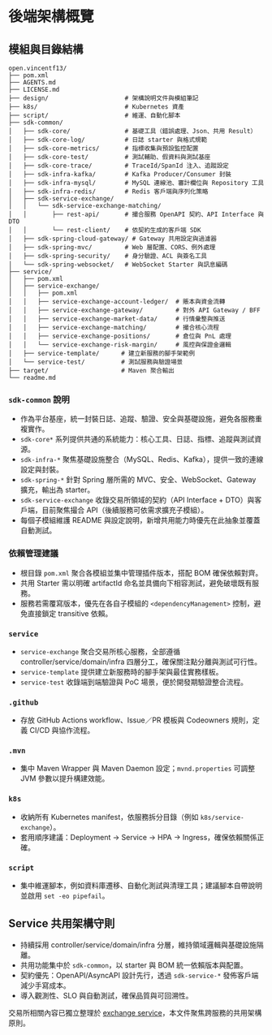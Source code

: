 # 後端架構概覽

## 模組與目錄結構
```
open.vincentf13/
├── pom.xml
├── AGENTS.md
├── LICENSE.md
├── design/                     # 架構說明文件與模組筆記
├── k8s/                        # Kubernetes 資產
├── script/                     # 維運、自動化腳本
├── sdk-common/
│   ├── sdk-core/               # 基礎工具（錯誤處理、Json、共用 Result）
│   ├── sdk-core-log/           # 日誌 starter 與格式規範
│   ├── sdk-core-metrics/       # 指標收集與預設監控配置
│   ├── sdk-core-test/          # 測試輔助、假資料與測試基座
│   ├── sdk-core-trace/         # TraceId/SpanId 注入、追蹤設定
│   ├── sdk-infra-kafka/        # Kafka Producer/Consumer 封裝
│   ├── sdk-infra-mysql/        # MySQL 連線池、審計欄位與 Repository 工具
│   ├── sdk-infra-redis/        # Redis 客戶端與序列化策略
│   ├── sdk-service-exchange/
│   │   └── sdk-service-exchange-matching/
│   │       ├── rest-api/       # 撮合服務 OpenAPI 契約、API Interface 與 DTO
│   │       └── rest-client/    # 依契約生成的客戶端 SDK
│   ├── sdk-spring-cloud-gateway/ # Gateway 共用設定與過濾器
│   ├── sdk-spring-mvc/         # Web 層配置、CORS、例外處理
│   ├── sdk-spring-security/    # 身分驗證、ACL 與簽名工具
│   └── sdk-spring-websocket/   # WebSocket Starter 與訊息編碼
├── service/
│   ├── pom.xml
│   ├── service-exchange/
│   │   ├── pom.xml
│   │   ├── service-exchange-account-ledger/  # 賬本與資金流轉
│   │   ├── service-exchange-gateway/         # 對外 API Gateway / BFF
│   │   ├── service-exchange-market-data/     # 行情彙整與推送
│   │   ├── service-exchange-matching/        # 撮合核心流程
│   │   ├── service-exchange-positions/       # 倉位與 PnL 處理
│   │   └── service-exchange-risk-margin/     # 風控與保證金邏輯
│   ├── service-template/      # 建立新服務的腳手架範例
│   └── service-test/          # 測試服務與驗證場景
├── target/                    # Maven 聚合輸出
└── readme.md
```

### `sdk-common` 說明
- 作為平台基座，統一封裝日誌、追蹤、驗證、安全與基礎設施，避免各服務重複實作。
- `sdk-core*` 系列提供共通的系統能力：核心工具、日誌、指標、追蹤與測試資源。
- `sdk-infra-*` 聚焦基礎設施整合（MySQL、Redis、Kafka），提供一致的連線設定與封裝。
- `sdk-spring-*` 針對 Spring 層所需的 MVC、安全、WebSocket、Gateway 擴充，輸出為 starter。
- `sdk-service-exchange` 收錄交易所領域的契約（API Interface + DTO）與客戶端，目前聚焦撮合 API（後續服務可依需求擴充子模組）。
- 每個子模組維護 README 與設定說明，新增共用能力時優先在此抽象並覆蓋自動測試。

### 依賴管理建議
- 根目錄 `pom.xml` 聚合各模組並集中管理插件版本，搭配 BOM 確保依賴對齊。
- 共用 Starter 需以明確 artifactId 命名並具備向下相容測試，避免破壞既有服務。
- 服務若需覆寫版本，優先在各自子模組的 `<dependencyManagement>` 控制，避免直接鎖定 transitive 依賴。

### `service`
- `service-exchange` 聚合交易所核心服務，全部遵循 controller/service/domain/infra 四層分工，確保關注點分離與測試可行性。
- `service-template` 提供建立新服務時的腳手架與最佳實務樣板。
- `service-test` 收錄端到端驗證與 PoC 場景，便於開發期驗證整合流程。

### `.github`
- 存放 GitHub Actions workflow、Issue／PR 模板與 Codeowners 規則，定義 CI/CD 與協作流程。

### `.mvn`
- 集中 Maven Wrapper 與 Maven Daemon 設定；`mvnd.properties` 可調整 JVM 參數以提升構建效能。

### `k8s`
- 收納所有 Kubernetes manifest，依服務拆分目錄（例如 `k8s/service-exchange`）。
- 套用順序建議：Deployment → Service → HPA → Ingress，確保依賴關係正確。

### `script`
- 集中維運腳本，例如資料庫遷移、自動化測試與清理工具；建議腳本自帶說明並啟用 `set -eo pipefail`。

## Service 共用架構守則
- 持續採用 controller/service/domain/infra 分層，維持領域邏輯與基礎設施隔離。
- 共用功能集中於 `sdk-common`，以 starter 與 BOM 統一依賴版本與配置。
- 契約優先：OpenAPI/AsyncAPI 設計先行，透過 `sdk-service-*` 發佈客戶端減少手寫成本。
- 導入觀測性、SLO 與自動測試，確保品質與可回溯性。

交易所相關內容已獨立整理於 [exchange service](exchange.md)，本文件聚焦跨服務的共用架構原則。

